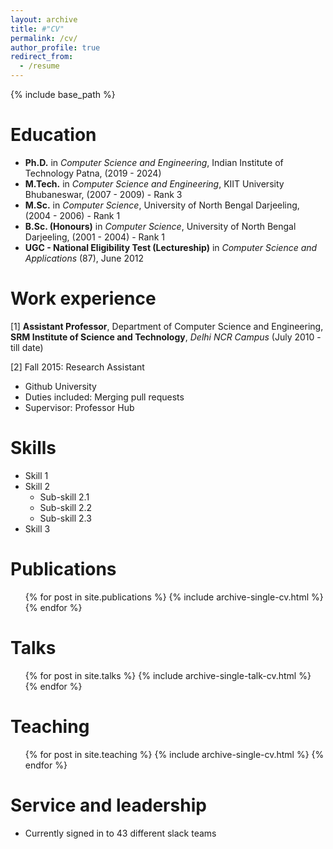 ```yaml
---
layout: archive
title: #"CV"
permalink: /cv/
author_profile: true
redirect_from:
  - /resume
---
```


{% include base_path %}

Education
======
* <b>Ph.D.</b> in <i>Computer Science and Engineering</i>, Indian Institute of Technology Patna, (2019 - 2024)
* <b>M.Tech.</b> in <i>Computer Science and Engineering</i>, KIIT University Bhubaneswar, (2007 - 2009) - Rank 3
* <b>M.Sc.</b> in <i>Computer Science</i>, University of North Bengal Darjeeling, (2004 - 2006) - Rank 1
* <b>B.Sc. (Honours)</b> in <i>Computer Science</i>, University of North Bengal Darjeeling, (2001 - 2004) - Rank 1
* <b>UGC - National Eligibility Test (Lectureship)</b> in <i>Computer Science and Applications</i> (87), June 2012

Work experience
======
[1] <b>Assistant Professor</b>, Department of Computer Science and Engineering, 
<b>SRM Institute of Science and Technology</b>, <i>Delhi NCR Campus</i> (July 2010 - till date)

[2] Fall 2015: Research Assistant
  * Github University
  * Duties included: Merging pull requests
  * Supervisor: Professor Hub
  
Skills
======
* Skill 1
* Skill 2
  * Sub-skill 2.1
  * Sub-skill 2.2
  * Sub-skill 2.3
* Skill 3

Publications
======
  <ul>{% for post in site.publications %}
    {% include archive-single-cv.html %}
  {% endfor %}</ul>
  
Talks
======
  <ul>{% for post in site.talks %}
    {% include archive-single-talk-cv.html %}
  {% endfor %}</ul>
  
Teaching
======
  <ul>{% for post in site.teaching %}
    {% include archive-single-cv.html %}
  {% endfor %}</ul>
  
Service and leadership
======
* Currently signed in to 43 different slack teams

